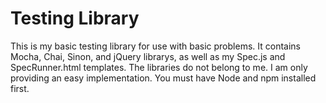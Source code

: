 # Testing Library
This is my basic testing library for use with basic problems. It contains Mocha, Chai, Sinon, and jQuery librarys, as well as my Spec.js and SpecRunner.html templates. The libraries do not belong to me. I am only providing an easy implementation. You must have Node and npm installed first. 
